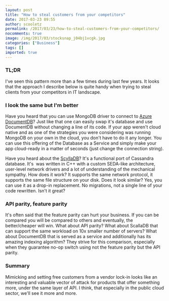 ```yaml
---
layout: post
title: "How to steal customers from your competitors"
date: 2017-03-23 09:55
author: scooletz
permalink: /2017/03/23/how-to-steal-customers-from-your-competitors/
nocomments: true
image: /img/2017/03/stocksnap_j04bj1vcgk.jpg
categories: ["Business"]
tags: []
imported: true
---
```


### TL;DR

I've seen this pattern more than a few times during last few years. It looks that the approach I describe below is quite handy when trying to steal clients from your competitors in IT landscape.

### I look the same but I'm better

Have you heard that you can use MongoDB driver to connect to [Azure DocumentDB](https://docs.microsoft.com/en-us/azure/documentdb/documentdb-protocol-mongodb)? Just like that one can easily swap it's database and use DocumentDB without changing a line of its code. If your app weren't cloud native and as one of the strategies you were considering was running MongoDB on your own in the cloud, you don't have to do it any longer. You can use this offering of the Database as a Service and simply make your app cloud-ready in a matter of seconds (just change the connection string).

Have you heard about the [ScyllaDB](http://www.scylladb.com/)? It's a functional port of Cassandra database. It's  was written in C++ with a custom SEDA-like architecture, user-level network drivers and a lot of understanding of the mechanical sympathy. How does it work? It supports the same network protocol, it supports the same file structure on your disk. Does it look similar? Yes, you can use it as a drop-in replacement. No migrations, not a single line of your code rewritten. Isn't it great?

### API parity, feature parity

It's often said that the feature parity can hurt your business. If you can be compared you will be compared to others and eventually, the better/cheaper will win. What about API parity? What about ScallaDB that can support the same workload on 10x smaller number of servers? What about DocumentDB that is served as a service and additionally has its amazing indexing algorithm? They strive for this comparison, especially when they guarantee no-op switch using not the feature parity but the API parity.

### Summary

Mimicking and setting free customers from a vendor lock-in looks like an interesting and valuable vector of attack for products that offer something more, under the same layer of API. I think, that especially in the public cloud sector, we'll see it more and more.
